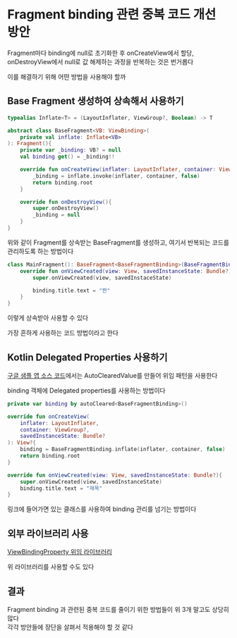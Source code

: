 # Fragment binding 관련 중복 코드 개선 방안
Fragment마다 binding에 null로 초기화한 후 onCreateView에서 할당, onDestroyView에서 null로 값 해제하는 과정을 반복하는 것은 번거롭다

이를 해결하기 위해 어떤 방법을 사용해야 할까

## Base Fragment 생성하여 상속해서 사용하기
```kotlin
typealias Inflate<T> = (LayoutInflater, ViewGroup?, Boolean) -> T

abstract class BaseFragment<VB: ViewBinding>(
    private val inflate: Inflate<VB>
): Fragment(){
    private var _binding: VB? = null
    val binding get() = _binding!!

    override fun onCreateView(inflater: LayoutInflater, container: ViewGroup?, savedInstanceState: Bundle?): View?{
        _binding = inflate.invoke(inflater, container, false)
        return binding.root
    }

    override fun onDestroyView(){
        super.onDestroyView()
        _binding = null
    }
}
```
위와 같이 Fragment를 상속받는 BaseFragment를 생성하고, 여기서 반복되는 코드를 관리하도록 하는 방법이다

```kotlin
class MainFragment(): BaseFragment<BaseFragmentBinding>(BaseFragmentBinding::inflate){
    override fun onViewCreated(view: View, savedInstanceState: Bundle?){
        super.onViewCreated(view, savedInstaceState)

        binding.title.text = "짠"
    }
}
```
이렇게 상속받아 사용할 수 있다

가장 흔하게 사용하는 코드 방법이라고 한다

## Kotlin Delegated Properties 사용하기
[구글 샘플 앱 소스 코드](https://github.com/android/architecture-components-samples/blob/master/GithubBrowserSample/app/src/main/java/com/android/example/github/util/AutoClearedValue.kt)에서는 AutoClearedValue를 만들어 위임 패턴을 사용한다

binding 객체에 Delegated properties를 사용하는 방법이다


```kotlin
private var binding by autoCleared<BaseFragmentBinding>()

override fun onCreateView(
    inflater: LayoutInflater,
    container: ViewGroup?,
    savedInstanceState: Bundle?
): View?{
    binding = BaseFragmentBinding.inflate(inflater, container, false)
    return binding.root
}

override fun onViewCreated(view: View, savedInstanceState: Bundle?){
    super.onViewCreated(view, savedInstanceState)
    binding.title.text = "제목"
}
```

링크에 들어가면 있는 클래스를 사용하여 binding 관리를 넘기는 방법이다

## 외부 라이브러리 사용
[ViewBindingProperty 위임 라이브러리](https://github.com/androidbroadcast/ViewBindingPropertyDelegate)

위 라이브러리를 사용할 수도 있다        

## 결과
Fragment binding 과 관련된 중복 코드를 줄이기 위한 방법들이 위 3개 말고도 상당히 많다       
각각 방안들에 장단을 살펴서 적용해야 할 것 같다